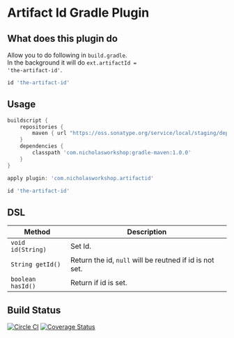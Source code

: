 # Artifact Id Gradle Plugin


## What does this plugin do

Allow you to do following in <code>build.gradle</code>. <br/>
In the background it will do <code>ext.artifactId = 'the-artifact-id'</code>.

```groovy
id 'the-artifact-id'
```

## Usage

```groovy
buildscript {
    repositories {
        maven { url "https://oss.sonatype.org/service/local/staging/deploy/maven2" }
    }
    dependencies {
        classpath 'com.nicholasworkshop:gradle-maven:1.0.0'
    }
}

apply plugin: 'com.nicholasworkshop.artifactid'

id 'the-artifact-id'
```

## DSL

| Method                        | Description                                                        | 
| ----------------------------- | ------------------------------------------------------------------ |
| <code>void id(String)<code>   | Set Id.                                                            | 
| <code>String getId()</code>   | Return the id, <code>null</code> will be reutned if id is not set. |
| <code>boolean hasId()</code>  | Return if id is set.                                               |

## Build Status

[![Circle CI](https://circleci.com/gh/nickwph/artifactid-gradle.svg?style=shield)](https://circleci.com/gh/nickwph/artifactid-gradle)
[![Coverage Status](https://coveralls.io/repos/github/nickwph/artifactid-gradle/badge.svg?branch=master)](https://coveralls.io/github/nickwph/artifactid-gradle?branch=master)
